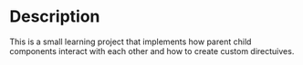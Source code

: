   # Description

  This is a small learning project that implements how parent child components interact with each other and how to create custom directuives. 